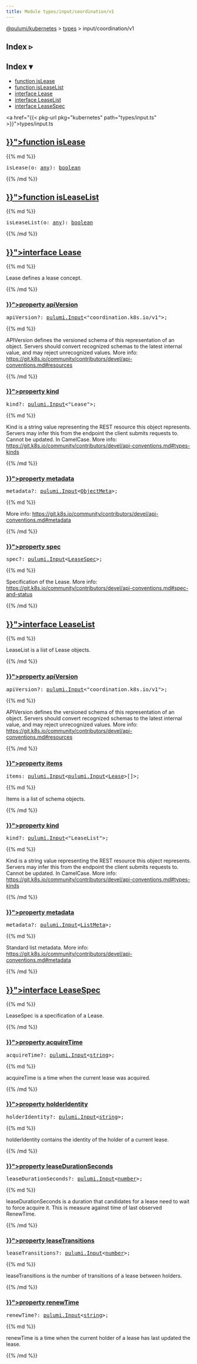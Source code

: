 ```yaml
---
title: Module types/input/coordination/v1
---
```


<!-- WARNING: this page was generated by a tool. Do not edit it by hand. -->
<!-- To change it, please see https://github.com/pulumi/docs/tree/master/tools/tscdocgen. -->

<a href="../../">@pulumi/kubernetes</a> &gt; <a href="../">types</a> &gt; input/coordination/v1

<div class="toggleVisible">
<div class="collapsed">
<h2 class="pdoc-module-header toggleButton" title="Click to show Index">Index ▹</h2>
</div>
<div class="expanded">
<h2 class="pdoc-module-header toggleButton" title="Click to hide Index">Index ▾</h2>
<div class="pdoc-module-contents">
<ul>
<li><a href="#isLease">function isLease</a></li>
<li><a href="#isLeaseList">function isLeaseList</a></li>
<li><a href="#Lease">interface Lease</a></li>
<li><a href="#LeaseList">interface LeaseList</a></li>
<li><a href="#LeaseSpec">interface LeaseSpec</a></li>
</ul>

<a href="{{< pkg-url pkg="kubernetes" path="types/input.ts" >}}">types/input.ts</a> 
</div>
</div>
</div>


<h2 class="pdoc-module-header" id="isLease">
<a class="pdoc-member-name" href="{{< pkg-url pkg="kubernetes" path="types/input.ts#L8161" >}}">function <b>isLease</b></a>
</h2>
<div class="pdoc-module-contents">
{{% md %}}

<pre class="highlight"><span class='kd'></span>isLease(o: <span class='kd'><a href='https://www.typescriptlang.org/docs/handbook/basic-types.html#any'>any</a></span>): <span class='kd'><a href='https://developer.mozilla.org/en-US/docs/Web/JavaScript/Reference/Global_Objects/Boolean'>boolean</a></span></pre>

{{% /md %}}
</div>
<h2 class="pdoc-module-header" id="isLeaseList">
<a class="pdoc-member-name" href="{{< pkg-url pkg="kubernetes" path="types/input.ts#L8198" >}}">function <b>isLeaseList</b></a>
</h2>
<div class="pdoc-module-contents">
{{% md %}}

<pre class="highlight"><span class='kd'></span>isLeaseList(o: <span class='kd'><a href='https://www.typescriptlang.org/docs/handbook/basic-types.html#any'>any</a></span>): <span class='kd'><a href='https://developer.mozilla.org/en-US/docs/Web/JavaScript/Reference/Global_Objects/Boolean'>boolean</a></span></pre>

{{% /md %}}
</div>
<h2 class="pdoc-module-header" id="Lease">
<a class="pdoc-member-name" href="{{< pkg-url pkg="kubernetes" path="types/input.ts#L8131" >}}">interface <b>Lease</b></a>
</h2>
<div class="pdoc-module-contents">
{{% md %}}

Lease defines a lease concept.

{{% /md %}}
<h3 class="pdoc-member-header" id="Lease-apiVersion">
<a class="pdoc-child-name" href="{{< pkg-url pkg="kubernetes" path="types/input.ts#L8138" >}}">property <b>apiVersion</b></a>
</h3>
<div class="pdoc-member-contents">
<pre class="highlight"><span class='kd'></span>apiVersion?: <a href='/docs/reference/pkg/nodejs/pulumi/pulumi/#Input'>pulumi.Input</a>&lt;<span class='s2'>"coordination.k8s.io/v1"</span>&gt;;</pre>
{{% md %}}

APIVersion defines the versioned schema of this representation of an object. Servers should
convert recognized schemas to the latest internal value, and may reject unrecognized
values. More info:
https://git.k8s.io/community/contributors/devel/api-conventions.md#resources

{{% /md %}}
</div>
<h3 class="pdoc-member-header" id="Lease-kind">
<a class="pdoc-child-name" href="{{< pkg-url pkg="kubernetes" path="types/input.ts#L8146" >}}">property <b>kind</b></a>
</h3>
<div class="pdoc-member-contents">
<pre class="highlight"><span class='kd'></span>kind?: <a href='/docs/reference/pkg/nodejs/pulumi/pulumi/#Input'>pulumi.Input</a>&lt;<span class='s2'>"Lease"</span>&gt;;</pre>
{{% md %}}

Kind is a string value representing the REST resource this object represents. Servers may
infer this from the endpoint the client submits requests to. Cannot be updated. In
CamelCase. More info:
https://git.k8s.io/community/contributors/devel/api-conventions.md#types-kinds

{{% /md %}}
</div>
<h3 class="pdoc-member-header" id="Lease-metadata">
<a class="pdoc-child-name" href="{{< pkg-url pkg="kubernetes" path="types/input.ts#L8151" >}}">property <b>metadata</b></a>
</h3>
<div class="pdoc-member-contents">
<pre class="highlight"><span class='kd'></span>metadata?: <a href='/docs/reference/pkg/nodejs/pulumi/pulumi/#Input'>pulumi.Input</a>&lt;<a href='#ObjectMeta'>ObjectMeta</a>&gt;;</pre>
{{% md %}}

More info: https://git.k8s.io/community/contributors/devel/api-conventions.md#metadata

{{% /md %}}
</div>
<h3 class="pdoc-member-header" id="Lease-spec">
<a class="pdoc-child-name" href="{{< pkg-url pkg="kubernetes" path="types/input.ts#L8157" >}}">property <b>spec</b></a>
</h3>
<div class="pdoc-member-contents">
<pre class="highlight"><span class='kd'></span>spec?: <a href='/docs/reference/pkg/nodejs/pulumi/pulumi/#Input'>pulumi.Input</a>&lt;<a href='#LeaseSpec'>LeaseSpec</a>&gt;;</pre>
{{% md %}}

Specification of the Lease. More info:
https://git.k8s.io/community/contributors/devel/api-conventions.md#spec-and-status

{{% /md %}}
</div>
</div>
<h2 class="pdoc-module-header" id="LeaseList">
<a class="pdoc-member-name" href="{{< pkg-url pkg="kubernetes" path="types/input.ts#L8168" >}}">interface <b>LeaseList</b></a>
</h2>
<div class="pdoc-module-contents">
{{% md %}}

LeaseList is a list of Lease objects.

{{% /md %}}
<h3 class="pdoc-member-header" id="LeaseList-apiVersion">
<a class="pdoc-child-name" href="{{< pkg-url pkg="kubernetes" path="types/input.ts#L8180" >}}">property <b>apiVersion</b></a>
</h3>
<div class="pdoc-member-contents">
<pre class="highlight"><span class='kd'></span>apiVersion?: <a href='/docs/reference/pkg/nodejs/pulumi/pulumi/#Input'>pulumi.Input</a>&lt;<span class='s2'>"coordination.k8s.io/v1"</span>&gt;;</pre>
{{% md %}}

APIVersion defines the versioned schema of this representation of an object. Servers should
convert recognized schemas to the latest internal value, and may reject unrecognized
values. More info:
https://git.k8s.io/community/contributors/devel/api-conventions.md#resources

{{% /md %}}
</div>
<h3 class="pdoc-member-header" id="LeaseList-items">
<a class="pdoc-child-name" href="{{< pkg-url pkg="kubernetes" path="types/input.ts#L8172" >}}">property <b>items</b></a>
</h3>
<div class="pdoc-member-contents">
<pre class="highlight"><span class='kd'></span>items: <a href='/docs/reference/pkg/nodejs/pulumi/pulumi/#Input'>pulumi.Input</a>&lt;<a href='/docs/reference/pkg/nodejs/pulumi/pulumi/#Input'>pulumi.Input</a>&lt;<a href='#Lease'>Lease</a>&gt;[]&gt;;</pre>
{{% md %}}

Items is a list of schema objects.

{{% /md %}}
</div>
<h3 class="pdoc-member-header" id="LeaseList-kind">
<a class="pdoc-child-name" href="{{< pkg-url pkg="kubernetes" path="types/input.ts#L8188" >}}">property <b>kind</b></a>
</h3>
<div class="pdoc-member-contents">
<pre class="highlight"><span class='kd'></span>kind?: <a href='/docs/reference/pkg/nodejs/pulumi/pulumi/#Input'>pulumi.Input</a>&lt;<span class='s2'>"LeaseList"</span>&gt;;</pre>
{{% md %}}

Kind is a string value representing the REST resource this object represents. Servers may
infer this from the endpoint the client submits requests to. Cannot be updated. In
CamelCase. More info:
https://git.k8s.io/community/contributors/devel/api-conventions.md#types-kinds

{{% /md %}}
</div>
<h3 class="pdoc-member-header" id="LeaseList-metadata">
<a class="pdoc-child-name" href="{{< pkg-url pkg="kubernetes" path="types/input.ts#L8194" >}}">property <b>metadata</b></a>
</h3>
<div class="pdoc-member-contents">
<pre class="highlight"><span class='kd'></span>metadata?: <a href='/docs/reference/pkg/nodejs/pulumi/pulumi/#Input'>pulumi.Input</a>&lt;<a href='#ListMeta'>ListMeta</a>&gt;;</pre>
{{% md %}}

Standard list metadata. More info:
https://git.k8s.io/community/contributors/devel/api-conventions.md#metadata

{{% /md %}}
</div>
</div>
<h2 class="pdoc-module-header" id="LeaseSpec">
<a class="pdoc-member-name" href="{{< pkg-url pkg="kubernetes" path="types/input.ts#L8205" >}}">interface <b>LeaseSpec</b></a>
</h2>
<div class="pdoc-module-contents">
{{% md %}}

LeaseSpec is a specification of a Lease.

{{% /md %}}
<h3 class="pdoc-member-header" id="LeaseSpec-acquireTime">
<a class="pdoc-child-name" href="{{< pkg-url pkg="kubernetes" path="types/input.ts#L8209" >}}">property <b>acquireTime</b></a>
</h3>
<div class="pdoc-member-contents">
<pre class="highlight"><span class='kd'></span>acquireTime?: <a href='/docs/reference/pkg/nodejs/pulumi/pulumi/#Input'>pulumi.Input</a>&lt;<span class='kd'><a href='https://developer.mozilla.org/en-US/docs/Web/JavaScript/Reference/Global_Objects/String'>string</a></span>&gt;;</pre>
{{% md %}}

acquireTime is a time when the current lease was acquired.

{{% /md %}}
</div>
<h3 class="pdoc-member-header" id="LeaseSpec-holderIdentity">
<a class="pdoc-child-name" href="{{< pkg-url pkg="kubernetes" path="types/input.ts#L8214" >}}">property <b>holderIdentity</b></a>
</h3>
<div class="pdoc-member-contents">
<pre class="highlight"><span class='kd'></span>holderIdentity?: <a href='/docs/reference/pkg/nodejs/pulumi/pulumi/#Input'>pulumi.Input</a>&lt;<span class='kd'><a href='https://developer.mozilla.org/en-US/docs/Web/JavaScript/Reference/Global_Objects/String'>string</a></span>&gt;;</pre>
{{% md %}}

holderIdentity contains the identity of the holder of a current lease.

{{% /md %}}
</div>
<h3 class="pdoc-member-header" id="LeaseSpec-leaseDurationSeconds">
<a class="pdoc-child-name" href="{{< pkg-url pkg="kubernetes" path="types/input.ts#L8220" >}}">property <b>leaseDurationSeconds</b></a>
</h3>
<div class="pdoc-member-contents">
<pre class="highlight"><span class='kd'></span>leaseDurationSeconds?: <a href='/docs/reference/pkg/nodejs/pulumi/pulumi/#Input'>pulumi.Input</a>&lt;<span class='kd'><a href='https://developer.mozilla.org/en-US/docs/Web/JavaScript/Reference/Global_Objects/Number'>number</a></span>&gt;;</pre>
{{% md %}}

leaseDurationSeconds is a duration that candidates for a lease need to wait to force
acquire it. This is measure against time of last observed RenewTime.

{{% /md %}}
</div>
<h3 class="pdoc-member-header" id="LeaseSpec-leaseTransitions">
<a class="pdoc-child-name" href="{{< pkg-url pkg="kubernetes" path="types/input.ts#L8225" >}}">property <b>leaseTransitions</b></a>
</h3>
<div class="pdoc-member-contents">
<pre class="highlight"><span class='kd'></span>leaseTransitions?: <a href='/docs/reference/pkg/nodejs/pulumi/pulumi/#Input'>pulumi.Input</a>&lt;<span class='kd'><a href='https://developer.mozilla.org/en-US/docs/Web/JavaScript/Reference/Global_Objects/Number'>number</a></span>&gt;;</pre>
{{% md %}}

leaseTransitions is the number of transitions of a lease between holders.

{{% /md %}}
</div>
<h3 class="pdoc-member-header" id="LeaseSpec-renewTime">
<a class="pdoc-child-name" href="{{< pkg-url pkg="kubernetes" path="types/input.ts#L8230" >}}">property <b>renewTime</b></a>
</h3>
<div class="pdoc-member-contents">
<pre class="highlight"><span class='kd'></span>renewTime?: <a href='/docs/reference/pkg/nodejs/pulumi/pulumi/#Input'>pulumi.Input</a>&lt;<span class='kd'><a href='https://developer.mozilla.org/en-US/docs/Web/JavaScript/Reference/Global_Objects/String'>string</a></span>&gt;;</pre>
{{% md %}}

renewTime is a time when the current holder of a lease has last updated the lease.

{{% /md %}}
</div>
</div>
